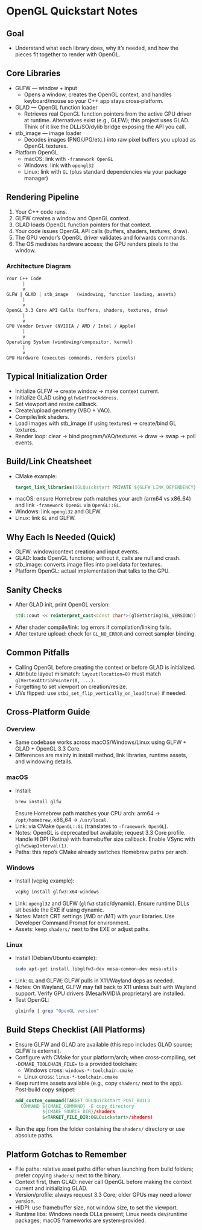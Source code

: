 
# OpenGL Quickstart Notes

## Goal
- Understand what each library does, why it’s needed, and how the pieces fit together to render with OpenGL.

## Core Libraries
- GLFW — window + input
  - Opens a window, creates the OpenGL context, and handles keyboard/mouse so your C++ app stays cross‑platform.
- GLAD — OpenGL function loader
  - Retrieves real OpenGL function pointers from the active GPU driver at runtime. Alternatives exist (e.g., GLEW); this project uses GLAD. Think of it like the DLL/SO/dylib bridge exposing the API you call.
- stb_image — image loader
  - Decodes images (PNG/JPG/etc.) into raw pixel buffers you upload as OpenGL textures.
- Platform OpenGL
  - macOS: link with `-framework OpenGL`
  - Windows: link with `opengl32`
  - Linux: link with `GL` (plus standard dependencies via your package manager)

## Rendering Pipeline
1. Your C++ code runs.
2. GLFW creates a window and OpenGL context.
3. GLAD loads OpenGL function pointers for that context.
4. Your code issues OpenGL API calls (buffers, shaders, textures, draw).
5. The GPU vendor’s OpenGL driver validates and forwards commands.
6. The OS mediates hardware access; the GPU renders pixels to the window.

### Architecture Diagram
```text
Your C++ Code
      |
      v
GLFW | GLAD | stb_image   (windowing, function loading, assets)
      |
      v
OpenGL 3.3 Core API Calls (buffers, shaders, textures, draw)
      |
      v
GPU Vendor Driver (NVIDIA / AMD / Intel / Apple)
      |
      v
Operating System (windowing/compositor, kernel)
      |
      v
GPU Hardware (executes commands, renders pixels)
```

## Typical Initialization Order
- Initialize GLFW → create window → make context current.
- Initialize GLAD using `glfwGetProcAddress`.
- Set viewport and resize callback.
- Create/upload geometry (VBO + VAO).
- Compile/link shaders.
- Load images with stb_image (if using textures) → create/bind GL textures.
- Render loop: clear → bind program/VAO/textures → draw → swap → poll events.

## Build/Link Cheatsheet
- CMake example:
  ```cmake
  target_link_libraries(OGLQuickstart PRIVATE ${GLFW_LINK_DEPENDENCY} OpenGL::GL)
  ```
- macOS: ensure Homebrew path matches your arch (arm64 vs x86_64) and link `-framework OpenGL` via `OpenGL::GL`.
- Windows: link `opengl32` and GLFW.
- Linux: link `GL` and GLFW.

## Why Each Is Needed (Quick)
- GLFW: window/context creation and input events.
- GLAD: loads OpenGL functions; without it, calls are null and crash.
- stb_image: converts image files into pixel data for textures.
- Platform OpenGL: actual implementation that talks to the GPU.

## Sanity Checks
- After GLAD init, print OpenGL version:
  ```cpp
  std::cout << reinterpret_cast<const char*>(glGetString(GL_VERSION)) << "\n";
  ```
- After shader compile/link: log errors if compilation/linking fails.
- After texture upload: check for `GL_NO_ERROR` and correct sampler binding.

## Common Pitfalls
- Calling OpenGL before creating the context or before GLAD is initialized.
- Attribute layout mismatch: `layout(location=0)` must match `glVertexAttribPointer(0, ...)`.
- Forgetting to set viewport on creation/resize.
- UVs flipped: use `stbi_set_flip_vertically_on_load(true)` if needed.

## Cross‑Platform Guide

### Overview
- Same codebase works across macOS/Windows/Linux using GLFW + GLAD + OpenGL 3.3 Core.
- Differences are mainly in install method, link libraries, runtime assets, and windowing details.

### macOS
- Install:
  ```bash
  brew install glfw
  ```
  Ensure Homebrew path matches your CPU arch: arm64 → `/opt/homebrew`, x86_64 → `/usr/local`.
- Link: via CMake `OpenGL::GL` (translates to `-framework OpenGL`).
- Notes: OpenGL is deprecated but available; request 3.3 Core profile. Handle HiDPI (Retina) with framebuffer size callback. Enable VSync with `glfwSwapInterval(1)`.
- Paths: this repo’s CMake already switches Homebrew paths per arch.

### Windows
- Install (vcpkg example):
  ```bash
  vcpkg install glfw3:x64-windows
  ```
- Link: `opengl32` and GLFW (`glfw3` static/dynamic). Ensure runtime DLLs sit beside the EXE if using dynamic.
- Notes: Match CRT settings (/MD or /MT) with your libraries. Use Developer Command Prompt for environment.
- Assets: keep `shaders/` next to the EXE or adjust paths.

### Linux
- Install (Debian/Ubuntu example):
  ```bash
  sudo apt-get install libglfw3-dev mesa-common-dev mesa-utils
  ```
- Link: `GL` and GLFW; GLFW pulls in X11/Wayland deps as needed.
- Notes: On Wayland, GLFW may fall back to X11 unless built with Wayland support. Verify GPU drivers (Mesa/NVIDIA proprietary) are installed.
- Test OpenGL:
  ```bash
  glxinfo | grep "OpenGL version"
  ```

## Build Steps Checklist (All Platforms)
- Ensure GLFW and GLAD are available (this repo includes GLAD source; GLFW is external).
- Configure with CMake for your platform/arch; when cross‑compiling, set `-DCMAKE_TOOLCHAIN_FILE=` to a provided toolchain:
  - Windows cross: `windows-*-toolchain.cmake`
  - Linux cross: `linux-*-toolchain.cmake`
- Keep runtime assets available (e.g., copy `shaders/` next to the app). Post‑build copy snippet:
  ```cmake
  add_custom_command(TARGET OGLQuickstart POST_BUILD
    COMMAND ${CMAKE_COMMAND} -E copy_directory
            ${CMAKE_SOURCE_DIR}/shaders
            $<TARGET_FILE_DIR:OGLQuickstart>/shaders)
  ```
- Run the app from the folder containing the `shaders/` directory or use absolute paths.

## Platform Gotchas to Remember
- File paths: relative asset paths differ when launching from build folders; prefer copying `shaders/` next to the binary.
- Context first, then GLAD: never call OpenGL before making the context current and initializing GLAD.
- Version/profile: always request 3.3 Core; older GPUs may need a lower version.
- HiDPI: use framebuffer size, not window size, to set the viewport.
- Runtime libs: Windows needs DLLs present; Linux needs dev/runtime packages; macOS frameworks are system‑provided.
